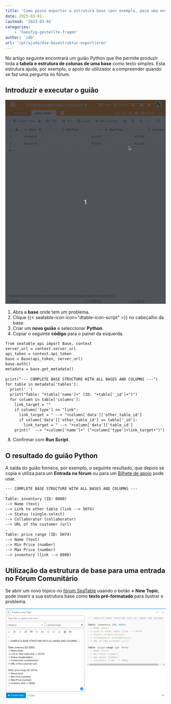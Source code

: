 ```yaml
---
title: 'Como posso exportar a estrutura base (por exemplo, para uma entrada no fórum)?'
date: 2023-03-01
lastmod: '2023-03-01'
categories:
    - 'haeufig-gestellte-fragen'
author: 'cdb'
url: '/pt/ajuda/die-basestruktur-exportieren'
---
```


No artigo seguinte encontrará um guião Python que lhe permite produzir toda a **tabela e estrutura de colunas de uma base** como texto simples. Esta estrutura ajuda, por exemplo, o apoio do utilizador a compreender quando se faz uma pergunta no fórum.

## Introduzir e executar o guião

![Exportação de uma estrutura de base](images/export_base_structure.gif)

1. Abra a **base** onde tem um problema.
2. Clique {{< seatable-icon icon="dtable-icon-script" >}} no cabeçalho da base.
3. Criar um **novo guião** e seleccionar **Python**.
4. Copiar o seguinte **código** para o painel da esquerda.

```
from seatable_api import Base, context
server_url = context.server_url
api_token = context.api_token
base = Base(api_token, server_url)
base.auth()
metadata = base.get_metadata()

print("--- COMPLETE BASE STRUCTURE WITH ALL BASES AND COLUMNS ---")
for table in metadata['tables']:
  print('.')
  print("Table: "+table['name']+" (ID: "+table['_id']+")")
  for column in table['columns']:
    link_target = ""
    if column['type'] == "link":
      link_target = " --> "+column['data']['other_table_id']
      if column['data']['other_table_id'] == table['_id']:
        link_target = " --> "+column['data']['table_id']
    print("  --> "+column['name']+" ("+column['type']+link_target+")")

```

8. Confirmar com **Run Script**.

## O resultado do guião Python

A saída do guião fornece, por exemplo, o seguinte resultado, que depois se copia e utiliza para um **Entrada no fórum** ou para um [Bilhete de apoio](https://seatable.io/pt/docs/teamverwaltung/ein-support-ticket-eroeffnen/) pode usar.

```
--- COMPLETE BASE STRUCTURE WITH ALL BASES AND COLUMNS ---
.
Table: inventory (ID: 0000)
--> Name (text)
--> Link to other table (link --> 5H74)
--> Status (single-select)
--> Collaborator (collaborator)
--> URL of the customer (url)
.
Table: price range (ID: 5H74)
--> Name (text)
--> Min Price (number)
--> Max Price (number)
--> inventory (link --> 0000)

```

## Utilização da estrutura de base para uma entrada no Fórum Comunitário

Se abrir um novo tópico no [fórum SeaTable](https://forum.seatable.com) usando o botão **\+ New Topic**, pode inserir a sua estrutura base como **texto pré-formatado** para ilustrar o problema.

![Afixar o resultado no fórum](images/new-topic-with-preformatted-text.png)

